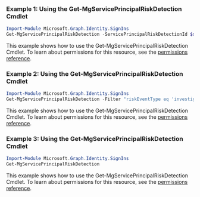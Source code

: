 ### Example 1: Using the Get-MgServicePrincipalRiskDetection Cmdlet
```powershell
Import-Module Microsoft.Graph.Identity.SignIns
Get-MgServicePrincipalRiskDetection -ServicePrincipalRiskDetectionId $servicePrincipalRiskDetectionId
```
This example shows how to use the Get-MgServicePrincipalRiskDetection Cmdlet.
To learn about permissions for this resource, see the [permissions reference](/graph/permissions-reference).
### Example 2: Using the Get-MgServicePrincipalRiskDetection Cmdlet
```powershell
Import-Module Microsoft.Graph.Identity.SignIns
Get-MgServicePrincipalRiskDetection -Filter "riskEventType eq 'investigationsThreatIntelligence' or riskLevel eq 'medium'" 
```
This example shows how to use the Get-MgServicePrincipalRiskDetection Cmdlet.
To learn about permissions for this resource, see the [permissions reference](/graph/permissions-reference).
### Example 3: Using the Get-MgServicePrincipalRiskDetection Cmdlet
```powershell
Import-Module Microsoft.Graph.Identity.SignIns
Get-MgServicePrincipalRiskDetection
```
This example shows how to use the Get-MgServicePrincipalRiskDetection Cmdlet.
To learn about permissions for this resource, see the [permissions reference](/graph/permissions-reference).
